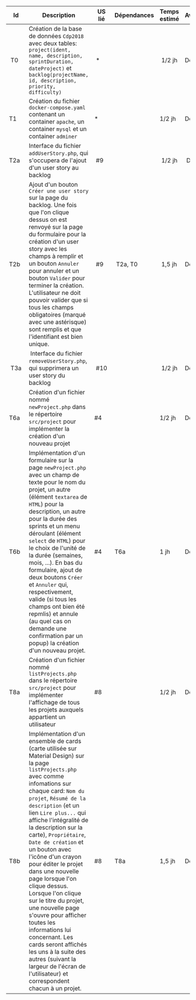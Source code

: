 | Id  | Description | US lié | Dépendances | Temps estimé | Avancement | Affectée à |
| --- | ----------- | --------- | ----------- | ------------ | ------------ | ---------- |
| T0 | Création de la base de données ``Cdp2018`` avec deux tables: ``project(ident,  name, description, sprintDuration, dateProject)`` et ``backlog(projectName, id, description, priority, difficulty)`` | * |  | 1/2 jh | Done | Serigne |
| T1 |  Création du fichier ``docker-compose.yaml`` contenant un container ``apache``, un container ``mysql`` et un container ``adminer`` | * |  |  1/2 jh | Done | Guillaume |
| T2a | Interface du fichier ``addUserStory.php``, qui s'occupera de l'ajout d'un user story au backlog | #9 | | 1/2 jh | Done | Guillaume |
| T2b | Ajout d'un bouton ``Créer une user story`` sur la page du backlog. Une fois que l'on clique dessus on est renvoyé sur la page du formulaire pour la création d'un user story avec les champs à remplir et un bouton ``Annuler`` pour annuler et un bouton ``Valider`` pour terminer la création. L'utilisateur ne doit pouvoir valider que si tous les champs obligatoires (marqué avec une astérisque) sont remplis et que l'identifiant est bien unique.| #9 | T2a, T0 | 1,5 jh | Done| Guillaume |
| T3a | Interface du fichier ``removeUserStory.php``, qui supprimera un user story du backlog | #10 | | 1/2 jh | Done | Guillaume |
| T6a | Création d'un fichier nommé ``newProject.php`` dans le répertoire ``src/project`` pour implémenter la création d'un nouveau projet | #4 |  | 1/2 jh | Done | Serigne |
| T6b | Implémentation d'un formulaire sur la page ``newProject.php`` avec un champ de texte pour le nom du projet, un autre (élément ``textarea`` de ``HTML``) pour la description, un autre pour la durée des sprints et un menu déroulant (élément ``select`` de ``HTML``) pour le choix de l'unité de la durée (semaines, mois, ...). En bas du formulaire, ajout de deux boutons ``Créer`` et ``Annuler`` qui, respectivement, valide (si tous les champs ont bien été repmlis) et annule (au quel cas on demande une confirmation par un popup) la création d'un  nouveau projet.   | #4 | T6a | 1 jh | Done | Serigne |
| T8a | Création d'un fichier nommé ``listProjects.php`` dans le répertoire ``src/project`` pour implémenter l'affichage de tous les projets auxquels appartient un utilisateur | #8 |  | 1/2 jh | Done | Serigne |
| T8b | Implémentation d'un ensemble de cards (carte utilisée sur Material Design) sur la page ``listProjects.php`` avec comme infomations sur chaque card: ``Nom du projet``, ``Résumé de la description`` (et un lien ``Lire plus...`` qui affiche l'intégralité de la description sur la carte), ``Propriétaire``, ``Date de création`` et un bouton avec l'icône d'un crayon pour éditer le projet dans une nouvelle page lorsque l'on clique dessus. Lorsque l'on clique sur le titre du projet, une nouvelle page s'ouvre pour afficher toutes les informations lui concernant. Les cards seront affichés les uns à la suite des autres (suivant la largeur de l'écran de l'utilisateur) et correspondent chacun à un projet. | #8 | T8a | 1,5 jh | Done | Serigne |
